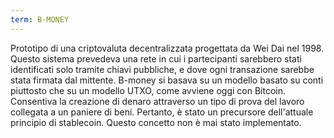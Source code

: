 ```yaml
---
term: B-MONEY
---
```


Prototipo di una criptovaluta decentralizzata progettata da Wei Dai nel 1998. Questo sistema prevedeva una rete in cui i partecipanti sarebbero stati identificati solo tramite chiavi pubbliche, e dove ogni transazione sarebbe stata firmata dal mittente. B-money si basava su un modello basato su conti piuttosto che su un modello UTXO, come avviene oggi con Bitcoin. Consentiva la creazione di denaro attraverso un tipo di prova del lavoro collegata a un paniere di beni. Pertanto, è stato un precursore dell'attuale principio di stablecoin. Questo concetto non è mai stato implementato.